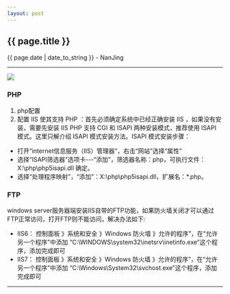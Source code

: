 ```yaml
---
layout: post
---
```


<h2>{{ page.title }}</h2>
<p class='meta'>{{ page.date | date_to_string }} - NanJing</p>

---

![](http://www.directitcorp.com/wp-content/uploads/2011/10/windows_server_system_logo.jpg)

### PHP ###
1. php配置 
1. 配置 IIS 使其支持 PHP ：首先必须确定系统中已经正确安装 IIS ，如果没有安装，需要先安装 IIS PHP 支持 CGI 和 ISAPI 两种安装模式，推荐使用 ISAPI 模式。这里只解介绍 ISAPI 模式安装方法。ISAPI 模式安装步骤：
 - 打开“internet信息服务（IIS）管理器”，右击“网站”选择“属性”
 - 选择“ISAPI筛选器”选项卡---“添加”，筛选器名称：php，可执行文件：X:\php\php5isapi.dll 确定。
 - 选择“处理程序映射”，“添加”：X:\php\php5isapi.dll，扩展名：*.php。

### FTP ###
windows server服务器端安装IIS自带的FTP功能，如果防火墙关闭才可以通过FTP正常访问，打开FTP则不能访问，解决办法如下:
 - IIS6：
控制面板 》系统和安全 》Windows 防火墙 》允许的程序”，在“允许另一个程序”中添加 “C:\WINDOWS\system32\inetsrv\inetinfo.exe”这个程序，添加完成即可
 - IIS7：
控制面板 》系统和安全 》Windows 防火墙 》允许的程序”，在“允许另一个程序”中添加 “C:\Windows\System32\svchost.exe”这个程序，添加完成即可

---

